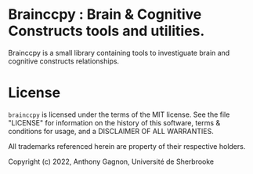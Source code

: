 # Brainccpy : Brain & Cognitive Constructs tools and utilities.

Brainccpy is a small library containing tools to investiguate brain and
cognitive constructs relationships.

License
=======
``brainccpy`` is licensed under the terms of the MIT license. See the file
"LICENSE" for information on the history of this software, terms & conditions
for usage, and a DISCLAIMER OF ALL WARRANTIES.

All trademarks referenced herein are property of their respective holders.

Copyright (c) 2022, Anthony Gagnon,
Université de Sherbrooke
